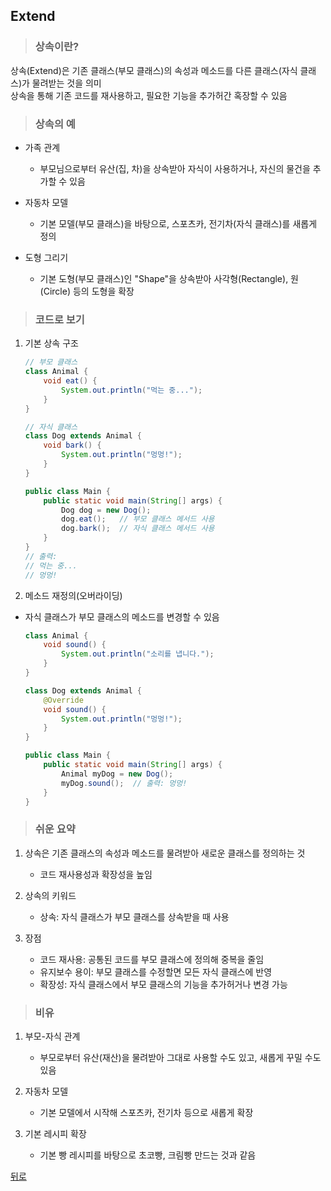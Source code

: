## Extend
> ### 상속이란?
상속(Extend)은 기존 클래스(부모 클래스)의 속성과 메소드를 다른 클래스(자식 클래스)가 물려받는 것을 의미</br>
상속을 통해 기존 코드를 재사용하고, 필요한 기능을 추가허간 혹장할 수 있음

> ### 상속의 예
- 가족 관계
    - 부모님으로부터 유산(집, 차)을 상속받아 자식이 사용하거나, 자신의 물건을 추가할 수 있음

- 자동차 모델
    - 기본 모델(부모 클래스)을 바탕으로, 스포츠카, 전기차(자식 클래스)를 새롭게 정의

- 도형 그리기
    - 기본 도형(부모 클래스)인 "Shape"을 상속받아 사각형(Rectangle), 원(Circle) 등의 도형을 확장

> ### 코드로 보기
1. 기본 상속 구조
    ```java
    // 부모 클래스
    class Animal {
        void eat() {
            System.out.println("먹는 중...");
        }
    }

    // 자식 클래스
    class Dog extends Animal {
        void bark() {
            System.out.println("멍멍!");
        }
    }

    public class Main {
        public static void main(String[] args) {
            Dog dog = new Dog();
            dog.eat();   // 부모 클래스 메서드 사용
            dog.bark();  // 자식 클래스 메서드 사용
        }
    }
    // 출력:
    // 먹는 중...
    // 멍멍!
    ```

2. 메소드 재정의(오버라이딩)
- 자식 클래스가 부모 클래스의 메소드를 변경할 수 있음
    ```java
    class Animal {
        void sound() {
            System.out.println("소리를 냅니다.");
        }
    }

    class Dog extends Animal {
        @Override
        void sound() {
            System.out.println("멍멍!");
        }
    }

    public class Main {
        public static void main(String[] args) {
            Animal myDog = new Dog();
            myDog.sound();  // 출력: 멍멍!
        }
    }
    ```

> ### 쉬운 요약
1. 상속은 기존 클래스의 속성과 메소드를 물려받아 새로운 클래스를 정의하는 것
    - 코드 재사용성과 확장성을 높임

2. 상속의 키워드
    - 상속: 자식 클래스가 부모 클래스를 상속받을 때 사용

3. 장점
    - 코드 재사용: 공통된 코드를 부모 클래스에 정의해 중복을 줄임
    - 유지보수 용이: 부모 클래스를 수정할면 모든 자식 클래스에 반영
    - 확장성: 자식 클래스에서 부모 클래스의 기능을 추가허거나 변경 가능

> ### 비유
1. 부모-자식 관계
    - 부모로부터 유산(재산)을 물려받아 그대로 사용할 수도 있고, 새롭게 꾸밀 수도 있음

2. 자동차 모델
    - 기본 모델에서 시작해 스포츠카, 전기차 등으로 새롭게 확장

3. 기본 레시피 확장
    - 기본 빵 레시피를 바탕으로 초코빵, 크림빵 만드는 것과 같음

[뒤로](java,md)